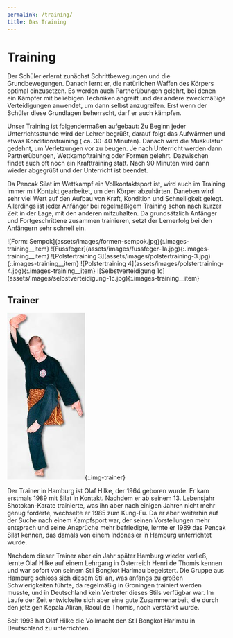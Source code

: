 ```yaml
---
permalink: /training/
title: Das Training
---
```


# Training

Der Schüler erlernt zunächst Schrittbewegungen und die Grundbewegungen. Danach lernt er, die natürlichen Waffen des Körpers optimal einzusetzen. Es werden auch Partnerübungen gelehrt, bei denen ein Kämpfer mit beliebigen Techniken angreift und der andere zweckmäßige Verteidigungen anwendet, um dann selbst anzugreifen. Erst wenn der Schüler diese Grundlagen beherrscht, darf er auch kämpfen.

Unser Training ist folgendermaßen aufgebaut:
Zu Beginn jeder Unterrichtsstunde wird der Lehrer begrüßt, darauf folgt das Aufwärmen und etwas Konditionstraining ( ca. 30-40 Minuten). Danach wird die Muskulatur gedehnt, um Verletzungen vor zu beugen. Je nach Unterricht werden dann Partnerübungen, Wettkampftraining oder Formen gelehrt. Dazwischen findet auch oft noch ein Krafttraining statt. Nach 90 Minuten wird dann wieder abgegrüßt und der Unterricht ist beendet.

Da Pencak Silat im Wettkampf ein Vollkontaktsport ist, wird auch im Training immer mit Kontakt gearbeitet, um den Körper abzuhärten. Daneben wird sehr viel Wert auf den Aufbau von Kraft, Kondition und Schnelligkeit gelegt. Allerdings ist jeder Anfänger bei regelmäßigem Training schon nach kurzer Zeit in der Lage, mit den anderen mitzuhalten. Da grundsätzlich Anfänger und Fortgeschrittene zusammen trainieren, setzt der Lernerfolg bei den Anfängern sehr schnell ein.

<div class="images-training" markdown="1">
![Form: Sempok](assets/images/formen-sempok.jpg){:.images-training__item}
![Fussfeger](assets/images/fussfeger-1a.jpg){:.images-training__item}
![Polstertraining 3](assets/images/polstertraining-3.jpg){:.images-training__item}
![Polstertraining 4](assets/images/polstertraining-4.jpg){:.images-training__item}
![Selbstverteidigung 1c](assets/images/selbstverteidigung-1c.jpg){:.images-training__item}
</div>

## Trainer

![Olaf Hilke (Trainer)](assets/images/olaf.jpg){:.img-trainer}

Der Trainer in Hamburg ist Olaf Hilke, der 1964 geboren wurde. Er kam erstmals 1989 mit Silat in Kontakt. Nachdem er ab seinem 13. Lebensjahr Shotokan-Karate trainierte, was ihn aber nach einigen Jahren nicht mehr genug forderte, wechselte er 1985 zum Kung-Fu. Da er aber weiterhin auf der Suche nach einem Kampfsport war, der seinen Vorstellungen mehr entsprach und seine Ansprüche mehr befriedigte, lernte er 1989 das Pencak Silat kennen, das damals von einem Indonesier in Hamburg unterrichtet wurde.

Nachdem dieser Trainer aber ein Jahr später Hamburg wieder verließ, lernte Olaf Hilke auf einem Lehrgang in Österreich Henri de Thomis kennen und war sofort von seinem Stil Bongkot Harimau begeistert. Die Gruppe aus Hamburg schloss sich diesem Stil an, was anfangs zu großen Schwierigkeiten führte, da regelmäßig in Groningen trainiert werden musste, und in Deutschland kein Vertreter dieses Stils verfügbar war. Im Laufe der Zeit entwickelte sich aber eine gute Zusammenarbeit, die durch den jetzigen Kepala Aliran, Raoul de Thomis, noch verstärkt wurde.

Seit 1993 hat Olaf Hilke die Vollmacht den Stil Bongkot Harimau in Deutschland zu unterrichten.
